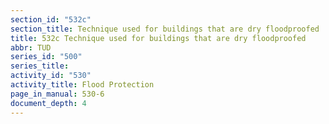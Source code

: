 ```yaml
---
section_id: "532c"
section_title: Technique used for buildings that are dry floodproofed
title: 532c Technique used for buildings that are dry floodproofed
abbr: TUD
series_id: "500"
series_title: 
activity_id: "530"
activity_title: Flood Protection
page_in_manual: 530-6
document_depth: 4
---
```

